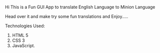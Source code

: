 Hi This is a Fun GUI App to translate English Language to Minion Language

Head over it and make try some fun translations and Enjoy.....

Technologies Used:

1. HTML 5
2. CSS 3
3. JavaScript.